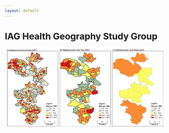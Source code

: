 ```yaml
---
layout: default
---
```


# IAG Health Geography Study Group

![sunset-3051607_1920.jpg](images/SA1_SA2_SA3_PCVD_for_media.jpg)

